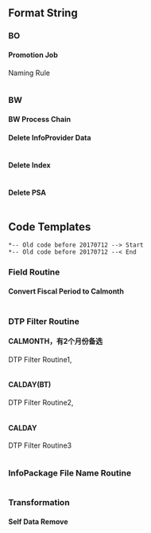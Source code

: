 
## Format String

###  BO

#### Promotion Job
Naming Rule
~~~ String_Template

~~~

### BW

#### BW Process Chain

#### Delete InfoProvider Data
~~~ String_Template

~~~


#### Delete Index
~~~ String_Template

~~~

#### Delete PSA
~~~ String_Template

~~~


## Code Templates

~~~ ABAP
*-- Old code before 20170712 --> Start
*-- Old code before 20170712 --< End
~~~

### Field Routine

#### Convert Fiscal Period to Calmonth
~~~ ABAP

~~~

### DTP Filter Routine

#### CALMONTH，有2个月份备选
DTP Filter Routine1, 
~~~ ABAP

~~~

#### CALDAY(BT)
DTP Filter Routine2, 
~~~ ABAP

~~~

#### CALDAY
DTP Filter Routine3
~~~ ABAP

~~~

### InfoPackage File Name Routine
~~~ ABAP

~~~

### Transformation

#### Self Data Remove

~~~ ABAP

~~~

~~~ ABAP

~~~

